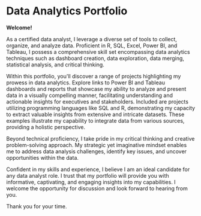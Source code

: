 # Data Analytics Portfolio
**Welcome!**


As a certified data analyst, I leverage a diverse set of tools to collect, organize, and analyze data. Proficient in R, SQL, Excel, Power BI, and Tableau, I possess a comprehensive skill set encompassing data analytics techniques such as dashboard creation, data exploration, data merging, statistical analysis, and critical thinking.

Within this portfolio, you'll discover a range of projects highlighting my prowess in data analytics. Explore links to Power BI and Tableau dashboards and reports that showcase my ability to analyze and present data in a visually compelling manner, facilitating understanding and actionable insights for executives and stakeholders.
Included are projects utilizing programming languages like SQL and R, demonstrating my capacity to extract valuable insights from extensive and intricate datasets. These examples illustrate my capability to integrate data from various sources, providing a holistic perspective.

Beyond technical proficiency, I take pride in my critical thinking and creative problem-solving approach. My strategic yet imaginative mindset enables me to address data analysis challenges, identify key issues, and uncover opportunities within the data.

Confident in my skills and experience, I believe I am an ideal candidate for any data analyst role. I trust that my portfolio will provide you with informative, captivating, and engaging insights into my capabilities. 
I welcome the opportunity for discussion and look forward to hearing from you.

Thank you for your time.
